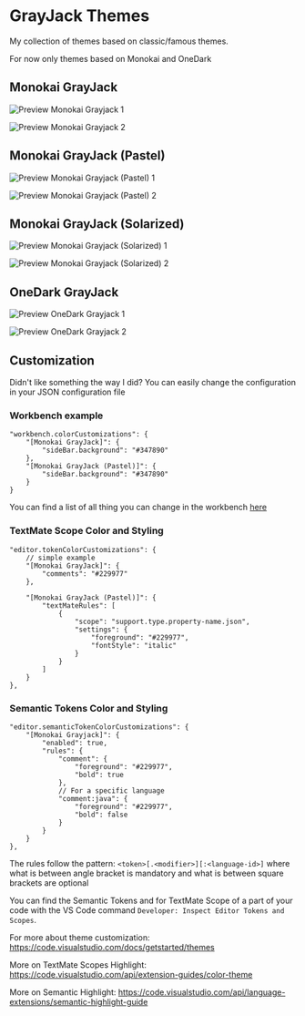 # GrayJack Themes

My collection of themes based on classic/famous themes.

For now only themes based on Monokai and OneDark

## Monokai GrayJack

![Preview Monokai Grayjack 1](https://raw.githubusercontent.com/GrayJack/monokai-grayjack-vscode/master/preview-welcome.png)

![Preview Monokai Grayjack 2](https://raw.githubusercontent.com/GrayJack/monokai-grayjack-vscode/master/preview-code.png)

## Monokai GrayJack (Pastel)

![Preview Monokai Grayjack (Pastel) 1](https://raw.githubusercontent.com/GrayJack/monokai-grayjack-vscode/master/preview-welcome-pastel.png)

![Preview Monokai Grayjack (Pastel) 2](https://raw.githubusercontent.com/GrayJack/monokai-grayjack-vscode/master/preview-code-pastel.png)

## Monokai GrayJack (Solarized)

![Preview Monokai Grayjack (Solarized) 1](https://raw.githubusercontent.com/GrayJack/monokai-grayjack-vscode/master/preview-welcome-solarized.png)

![Preview Monokai Grayjack (Solarized) 2](https://raw.githubusercontent.com/GrayJack/monokai-grayjack-vscode/master/preview-code-solarized.png)

## OneDark GrayJack

![Preview OneDark Grayjack 1](https://raw.githubusercontent.com/GrayJack/monokai-grayjack-vscode/master/preview-welcome-onedark.png)

![Preview OneDark Grayjack 2](https://raw.githubusercontent.com/GrayJack/monokai-grayjack-vscode/master/preview-code-onedark.png)

## Customization

Didn't like something the way I did? You can easily change the configuration in
your JSON configuration file

### Workbench example

```jsonc
"workbench.colorCustomizations": {
    "[Monokai GrayJack]": {
        "sideBar.background": "#347890"
    },
    "[Monokai GrayJack (Pastel)]": {
        "sideBar.background": "#347890"
    }
}
```

You can find a list of all thing you can change in the workbench
[here](https://code.visualstudio.com/api/references/theme-color)

### TextMate Scope Color and Styling

```jsonc
"editor.tokenColorCustomizations": {
    // simple example
    "[Monokai GrayJack]": {
        "comments": "#229977"
    },

    "[Monokai GrayJack (Pastel)]": {
        "textMateRules": [
            {
                "scope": "support.type.property-name.json",
                "settings": {
                    "foreground": "#229977",
                    "fontStyle": "italic"
                }
            }
        ]
    }
},
```

### Semantic Tokens Color and Styling

```jsonc
"editor.semanticTokenColorCustomizations": {
    "[Monokai Grayjack]": {
        "enabled": true,
        "rules": {
            "comment": {
                "foreground": "#229977",
                "bold": true
            },
            // For a specific language
            "comment:java": {
                "foreground": "#229977",
                "bold": false
            }
        }
    }
},
```

The rules follow the pattern: `<token>[.<modifier>][:<language-id>]` where what
is between angle bracket is mandatory and what is between square brackets are
optional

You can find the Semantic Tokens and for TextMate Scope of a part of your code
with the VS Code command `Developer: Inspect Editor Tokens and Scopes`.

For more about theme customization:
https://code.visualstudio.com/docs/getstarted/themes

More on TextMate Scopes Highlight:
https://code.visualstudio.com/api/extension-guides/color-theme

More on Semantic Highlight:
https://code.visualstudio.com/api/language-extensions/semantic-highlight-guide
